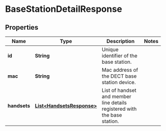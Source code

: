 <!--  Copyright 2025 Cisco Systems Inc.

Permission is hereby granted, free of charge, to any person obtaining a copy
of this software and associated documentation files (the "Software"), to deal
in the Software without restriction, including without limitation the rights
to use, copy, modify, merge, publish, distribute, sublicense, and/or sell
copies of the Software, and to permit persons to whom the Software is
furnished to do so, subject to the following conditions:

The above copyright notice and this permission notice shall be included in
all copies or substantial portions of the Software.

THE SOFTWARE IS PROVIDED "AS IS", WITHOUT WARRANTY OF ANY KIND, EXPRESS OR
IMPLIED, INCLUDING BUT NOT LIMITED TO THE WARRANTIES OF MERCHANTABILITY,
FITNESS FOR A PARTICULAR PURPOSE AND NONINFRINGEMENT. IN NO EVENT SHALL THE
AUTHORS OR COPYRIGHT HOLDERS BE LIABLE FOR ANY CLAIM, DAMAGES OR OTHER
LIABILITY, WHETHER IN AN ACTION OF CONTRACT, TORT OR OTHERWISE, ARISING FROM,
OUT OF OR IN CONNECTION WITH THE SOFTWARE OR THE USE OR OTHER DEALINGS IN
THE SOFTWARE.-->


# BaseStationDetailResponse


## Properties

| Name | Type | Description | Notes |
|------------ | ------------- | ------------- | -------------|
|**id** | **String** | Unique identifier of the base station. |  |
|**mac** | **String** | Mac address of the DECT base station device. |  |
|**handsets** | [**List&lt;HandsetsResponse&gt;**](HandsetsResponse.md) | List of handset and member line details registered with the base station. |  |



